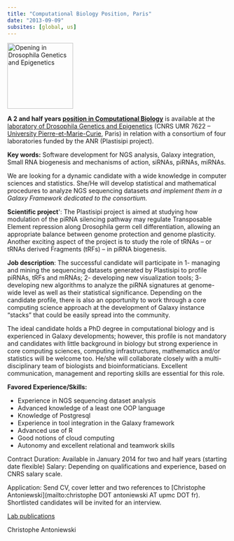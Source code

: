 ```yaml
---
title: "Computational Biology Position, Paris"
date: "2013-09-09"
subsites: [global, us]
---
```

<div class='right'><a href='http://drosophile.org/GEDlab/?page_id=760'><img src="/images/logos/DrosophileLogo.jpg" alt="Opening in Drosophila Genetics and Epigenetics" width="150" /></a></div>

**A 2 and half years [position in Computational Biology](http://drosophile.org/GEDlab/?page_id=760)** is available at the [laboratory of Drosophila Genetics and Epigenetics](http://drosophile.org/) (CNRS UMR 7622 – [University Pierre-et-Marie-Curie](http://www.upmc.fr/en/index.html), Paris) in relation with a consortium of four laboratories funded by the ANR (Plastisipi project).

**Key words:** Software development for NGS analysis, Galaxy integration, Small RNA biogenesis and mechanisms of action, siRNAs, piRNAs, miRNAs.

We are looking for a dynamic candidate with a wide knowledge in computer sciences and statistics. She/He will develop statistical and mathematical procedures to analyze NGS sequencing datasets *and implement them in a Galaxy Framework dedicated to the consortium.*

**Scientific project**': The Plastisipi project is aimed at studying how modulation of the piRNA silencing pathway may regulate Transposable Element repression along Drosophila germ cell differentiation, allowing an appropriate balance between genome protection and genome plasticity. Another exciting aspect of the project is to study the role of tRNAs – or tRNAs derived Fragments (tRFs) – in piRNA biogenesis.

**Job description**: The successful candidate will participate in 1- managing and mining the sequencing datasets generated by Plastisipi to profile piRNAs, tRFs and mRNAs; 2- developing new visualization tools; 3- developing new algorithms to analyze the piRNA signatures at genome-wide level as well as their statistical significance. Depending on the candidate profile, there is also an opportunity to work through a core computing science approach at the development of Galaxy instance “stacks” that could be easily spread into the community.

The ideal candidate holds a PhD degree in computational biology and is experienced in Galaxy developments; however, this profile is not mandatory and candidates with little background in biology but strong experience in core computing sciences, computing infrastructures, mathematics and/or statistics will be welcome too. He/she will collaborate closely with a multi-disciplinary team of biologists and bioinformaticians. Excellent communication, management and reporting skills are essential for this role.

**Favored Experience/Skills:**

* Experience in NGS sequencing dataset analysis
* Advanced knowledge of a least one OOP language
* Knowledge of Postgresql
* Experience in tool integration in the Galaxy framework
* Advanced use of R
* Good notions of cloud computing
* Autonomy and excellent relational and teamwork skills

Contract Duration: Available in January 2014 for two and half years (starting date flexible)
Salary: Depending on qualifications and experience, based on CNRS salary scale.

Application: Send CV, cover letter and two references to [Christophe Antoniewski](mailto:christophe DOT antoniewski AT upmc DOT fr).  Shortlisted candidates will be invited for an interview.

[Lab publications](http://drosophile.org/?page_id=92)

Christophe Antoniewski
